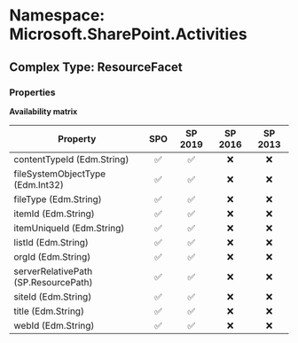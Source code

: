 # Namespace: Microsoft.SharePoint.Activities

## Complex Type: ResourceFacet

### Properties

**Availability matrix**

Property | SPO | SP 2019 | SP 2016 | SP 2013
----------|:---:|:-------:|:-------:|:-------:
contentTypeId (Edm.String) | ✅ | ✅ | ❌ | ❌
fileSystemObjectType (Edm.Int32) | ✅ | ✅ | ❌ | ❌
fileType (Edm.String) | ✅ | ✅ | ❌ | ❌
itemId (Edm.String) | ✅ | ✅ | ❌ | ❌
itemUniqueId (Edm.String) | ✅ | ✅ | ❌ | ❌
listId (Edm.String) | ✅ | ✅ | ❌ | ❌
orgId (Edm.String) | ✅ | ✅ | ❌ | ❌
serverRelativePath (SP.ResourcePath) | ✅ | ✅ | ❌ | ❌
siteId (Edm.String) | ✅ | ✅ | ❌ | ❌
title (Edm.String) | ✅ | ✅ | ❌ | ❌
webId (Edm.String) | ✅ | ✅ | ❌ | ❌